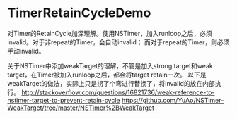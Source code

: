 # TimerRetainCycleDemo
对Timer的RetainCycle加深理解。使用NSTimer，加入runloop之后，必须invalid。对于非repeat的Timer，会自动invalid；
而对于repeat的Timer，则必须手动invalid。

关于NSTimer中添加weakTarget的理解，不管是加入strong target和weak target，在Timer被加入runloop之后，都会将target retain一次。
以下是weakTarget的做法，实际上只是拐了个弯进行替换了，将invalid的放在内部执行。
http://stackoverflow.com/questions/16821736/weak-reference-to-nstimer-target-to-prevent-retain-cycle
https://github.com/YuAo/NSTimer-WeakTarget/tree/master/NSTimer%2BWeakTarget
